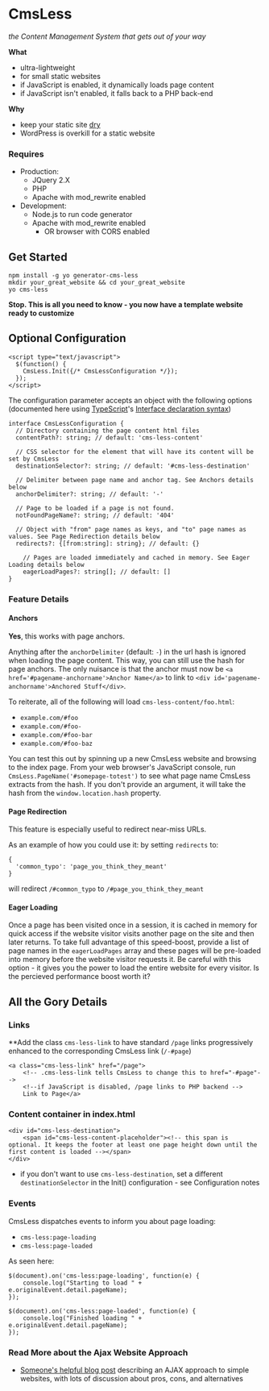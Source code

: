 # CmsLess
_the Content Management System that gets out of your way_

**What**

* ultra-lightweight 
* for small static websites
* if JavaScript is enabled, it dynamically loads page content
* if JavaScript isn't enabled, it falls back to a PHP back-end

**Why**

* keep your static site [dry](http://programmer.97things.oreilly.com/wiki/index.php/Don't_Repeat_Yourself)
* WordPress is overkill for a static website

### Requires
* Production:
	* JQuery 2.X 
	* PHP 
	* Apache with mod_rewrite enabled
* Development:
	* Node.js to run code generator 
	* Apache with mod_rewrite enabled 
		* OR browser with CORS enabled

## Get Started
    
    npm install -g yo generator-cms-less
    mkdir your_great_website && cd your_great_website
    yo cms-less 
    
**Stop. This is all you need to know - you now have a template website ready to customize**

## Optional Configuration

    <script type="text/javascript">
      $(function() {
        CmsLess.Init({/* CmsLessConfiguration */});
      });
    </script>
   

The configuration parameter accepts an object with the following options (documented here using [TypeScript](https://www.typescriptlang.org/)'s [Interface declaration syntax](https://basarat.gitbooks.io/typescript/content/docs/types/interfaces.html))


    interface CmsLessConfiguration {
      // Directory containing the page content html files
      contentPath?: string; // default: 'cms-less-content'
      
      // CSS selector for the element that will have its content will be set by CmsLess
      destinationSelector?: string; // default: '#cms-less-destination'
      
      // Delimiter between page name and anchor tag. See Anchors details below
      anchorDelimiter?: string; // default: '-'
      
      // Page to be loaded if a page is not found.
      notFoundPageName?: string; // default: '404'
      
      // Object with "from" page names as keys, and "to" page names as values. See Page Redirection details below
      redirects?: {[from:string]: string}; // default: {}
    	
    	// Pages are loaded immediately and cached in memory. See Eager Loading details below
    	eagerLoadPages?: string[]; // default: []
    }

### Feature Details
#### Anchors
**Yes**, this works with page anchors. 

Anything after the `anchorDelimiter` (default: `-`) in the url hash is ignored when loading the page content. This way, you can still use the hash for page anchors. The only nuisance is that the anchor must now be `<a href='#pagename-anchorname'>Anchor Name</a>` to link to `<div id='pagename-anchorname'>Anchored Stuff</div>`. 

To reiterate, all of the following will load `cms-less-content/foo.html`:

* `example.com/#foo`
* `example.com/#foo-`
* `example.com/#foo-bar`
* `example.com/#foo-baz`

You can test this out by spinning up a new CmsLess website and browsing to the index page. From your web browser's JavaScript console, run `CmsLess.PageName('#somepage-totest')` to see what page name CmsLess extracts from the hash. If you don't provide an argument, it will take the hash from the `window.location.hash` property. 


#### Page Redirection
This feature is especially useful to redirect near-miss URLs. 

As an example of how you could use it: by setting `redirects` to:

    { 
      'common_typo': 'page_you_think_they_meant' 
    }

will redirect `/#common_typo` to `/#page_you_think_they_meant`

#### Eager Loading
Once a page has been visited once in a session, it is cached in memory for quick access if the website visitor visits another page on the site and then later returns. To take full advantage of this speed-boost, provide a list of page names in the `eagerLoadPages` array and these pages will be pre-loaded into memory before the website visitor requests it. Be careful with this option - it gives you the power to load the entire website for every visitor. Is the percieved performance boost worth it? 

## All the Gory Details
    
### Links
**Add the class `cms-less-link` to have standard `/page` links progressively enhanced to the corresponding CmsLess link (`/-#page`)

    <a class="cms-less-link" href="/page">
    	<!-- .cms-less-link tells CmsLess to change this to href="-#page"-->
    	<!--if JavaScript is disabled, /page links to PHP backend -->
    	Link to Page</a>
    
### Content container in index.html

    <div id="cms-less-destination">
    	<span id="cms-less-content-placeholder"><!-- this span is optional. It keeps the footer at least one page height down until the first content is loaded --></span>
    </div>

* if you don't want to use `cms-less-destination`, set a different `destinationSelector` in the Init() configuration - see Configuration notes

### Events
CmsLess dispatches events to inform you about page loading: 

* `cms-less:page-loading`
* `cms-less:page-loaded`

As seen here: 

    $(document).on('cms-less:page-loading', function(e) {
        console.log("Starting to load " + e.originalEvent.detail.pageName);
    });
    
    $(document).on('cms-less:page-loaded', function(e) {
        console.log("Finished loading " + e.originalEvent.detail.pageName);
    });
    

### Read More about the Ajax Website Approach
* [Someone's helpful blog post](https://blog.andyet.com/2015/05/18/lazymorphic-apps-bringing-back-static-web/) describing an AJAX approach to simple websites, with lots of discussion about pros, cons, and alternatives
    
